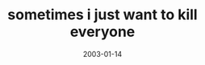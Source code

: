 ---
layout: base.njk
title : 'sometimes i just want to kill everyone' 
view_title : 'sometimes i just want to kill everyone' 
year : '2003' 
date : '2003-01-14' 
img_file : '/drawing/sometimesijustwanttokill.png' 
html_file : 'sometimesijustwanttokill' 
next_html : 'returntosender2.html' 
year_order : '9' 
permalink : "title/{{html_file}}.html"
---